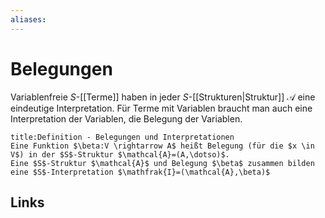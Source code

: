 ```yaml
---
aliases: 
---
```

# Belegungen 
Variablenfreie $S$-[[Terme]] haben in jeder $S$-[[Strukturen|Struktur]] $\mathcal{A}$ eine eindeutige Interpretation.
Für Terme mit Variablen braucht man auch eine Interpretation der Variablen, die Belegung der Variablen.
```ad-abstract
title:Definition - Belegungen und Interpretationen
Eine Funktion $\beta:V \rightarrow A$ heißt Belegung (für die $x \in V$) in der $S$-Struktur $\mathcal{A}=(A,\dotso)$.
Eine $S$-Struktur $\mathcal{A}$ und Belegung $\beta$ zusammen bilden eine $S$-Interpretation $\mathfrak{I}=(\mathcal{A},\beta)$
```
## Links
